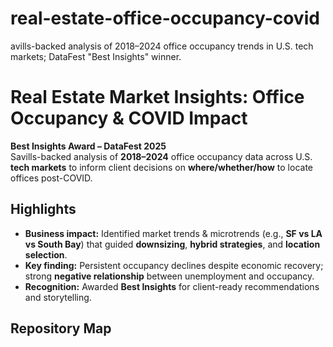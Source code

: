 # real-estate-office-occupancy-covid
avills-backed analysis of 2018–2024 office occupancy trends in U.S. tech markets; DataFest "Best Insights" winner.

# Real Estate Market Insights: Office Occupancy & COVID Impact

**Best Insights Award – DataFest 2025**  
Savills-backed analysis of **2018–2024** office occupancy data across U.S. **tech markets** to inform client decisions on **where/whether/how** to locate offices post-COVID.

## Highlights
- **Business impact:** Identified market trends & microtrends (e.g., **SF vs LA vs South Bay**) that guided **downsizing**, **hybrid strategies**, and **location selection**.
- **Key finding:** Persistent occupancy declines despite economic recovery; strong **negative relationship** between unemployment and occupancy.
- **Recognition:** Awarded **Best Insights** for client-ready recommendations and storytelling.

## Repository Map
